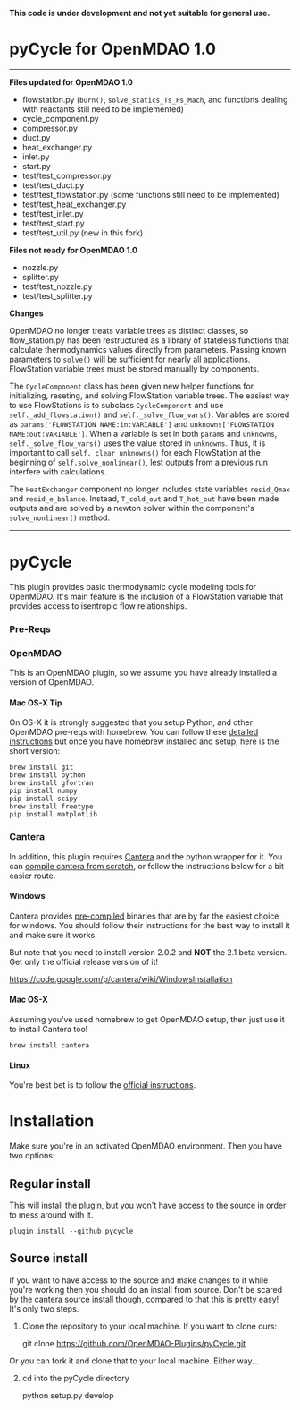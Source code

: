 **This code is under development and not yet suitable for general use.**

# pyCycle for OpenMDAO 1.0

---

**Files updated for OpenMDAO 1.0**

- flowstation.py (`burn()`, `solve_statics_Ts_Ps_Mach`, and functions dealing with reactants still need to be implemented)
- cycle_component.py
- compressor.py
- duct.py
- heat_exchanger.py
- inlet.py
- start.py
- test/test_compressor.py
- test/test_duct.py
- test/test_flowstation.py (some functions still need to be implemented)
- test/test_heat_exchanger.py
- test/test_inlet.py
- test/test_start.py
- test/test_util.py (new in this fork)

**Files not ready for OpenMDAO 1.0**

- nozzle.py
- splitter.py
- test/test_nozzle.py
- test/test_splitter.py

**Changes**

OpenMDAO no longer treats variable trees as distinct classes, so flow_station.py has been restructured as a library of stateless functions that calculate thermodynamics values directly from parameters. Passing known parameters to `solve()` will be sufficient for nearly all applications. FlowStation variable trees must be stored manually by components.

The `CycleComponent` class has been given new helper functions for initializing, reseting, and solving FlowStation variable trees. The easiest way to use FlowStations is to subclass `CycleComponent` and use `self._add_flowstation()` and `self._solve_flow_vars()`. Variables are stored as `params['FLOWSTATION NAME:in:VARIABLE']` and `unknowns['FLOWSTATION NAME:out:VARIABLE']`. When a variable is set in both `params` and `unknowns`, `self._solve_flow_vars()` uses the value stored in `unknowns`. Thus, it is important to call `self._clear_unknowns()` for each FlowStation at the beginning of `self.solve_nonlinear()`, lest outputs from a previous run interfere with calculations.

The `HeatExchanger` component no longer includes state variables `resid_Qmax` and `resid_e_balance`. Instead, `T_cold_out` and `T_hot_out` have been made outputs and are solved by a newton solver within the component's `solve_nonlinear()` method.

---

# pyCycle

This plugin provides basic thermodynamic cycle modeling tools for OpenMDAO. It's main feature is the inclusion of a FlowStation variable that provides access to isentropic flow relationships.

### Pre-Reqs

### OpenMDAO 
This is an OpenMDAO plugin, so we assume you have already installed a version of OpenMDAO. 

#### Mac OS-X Tip
On OS-X it is strongly suggested that you setup Python, and other OpenMDAO pre-reqs with 
homebrew. You can follow these [detailed instructions](http://www.lowindata.com/2013/installing-scientific-python-on-mac-os-x/)
but once you have homebrew installed and setup, here is the short version: 


    brew install git
    brew install python
    brew install gfortran
    pip install numpy
    pip install scipy
    brew install freetype
    pip install matplotlib


### Cantera
In addition, this plugin requires [Cantera](https://code.google.com/p/cantera/) 
and the python wrapper for it. You can [compile cantera from scratch](http://cantera.github.io/docs/sphinx/html/compiling.html), 
or follow the instructions below for a bit easier route. 



#### Windows
Cantera provides [pre-compiled](https://code.google.com/p/cantera/downloads/list) binaries 
that are by far the easiest choice for windows. You should follow their instructions 
for the best way to install it and make sure it works. 

But note that you need to install version 2.0.2 and **NOT** the 2.1 beta version. Get only the official 
release version of it! 

https://code.google.com/p/cantera/wiki/WindowsInstallation

#### Mac OS-X
Assuming you've used homebrew to get OpenMDAO setup, then just use it to install Cantera too! 


    brew install cantera


#### Linux
You're best bet is to follow the [official instructions](http://cantera.github.io/docs/sphinx/html/compiling.html). 


# Installation
Make sure you're in an activated OpenMDAO environment. Then you have two options: 

## Regular install
This will install the plugin, but you won't have access to the source in order to mess around with it. 

    plugin install --github pycycle


## Source install
If you want to have access to the source and make changes to it while you're working then you should do 
an install from source. Don't be scared by the cantera source install though, compared to that this is pretty 
easy! It's only two steps. 

1) Clone the repository to your local machine. If you want to clone ours: 
    
    git clone https://github.com/OpenMDAO-Plugins/pyCycle.git
    

Or you can fork it and clone that to your local machine. Either way... 

2) cd into the pyCycle directory
    
    python setup.py develop
    

